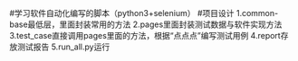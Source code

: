#学习软件自动化编写的脚本（python3+selenium）
#项目设计
1.common-base最低层，里面封装常用的方法
2.pages里面封装测试数据与软件实现方法
3.test_case直接调用pages里面的方法，根据“点点点”编写测试用例
4.report存放测试报告
5.run_all.py运行


